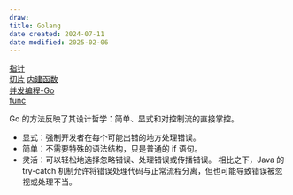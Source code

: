 ```yaml
---
draw:
title: Golang
date created: 2024-07-11
date modified: 2025-02-06
---
```


[指针](指针.md)  
[切片](切片.md) [内建函数](内建函数.md)  
[并发编程-Go](并发编程-Go.md)  
[func](func.md)

Go 的方法反映了其设计哲学：简单、显式和对控制流的直接掌控。

- 显式：强制开发者在每个可能出错的地方处理错误。
- 简单：不需要特殊的语法结构，只是普通的 if 语句。
- 灵活：可以轻松地选择忽略错误、处理错误或传播错误。
相比之下，Java 的 try-catch 机制允许将错误处理代码与正常流程分离，但也可能导致错误被忽视或处理不当。

